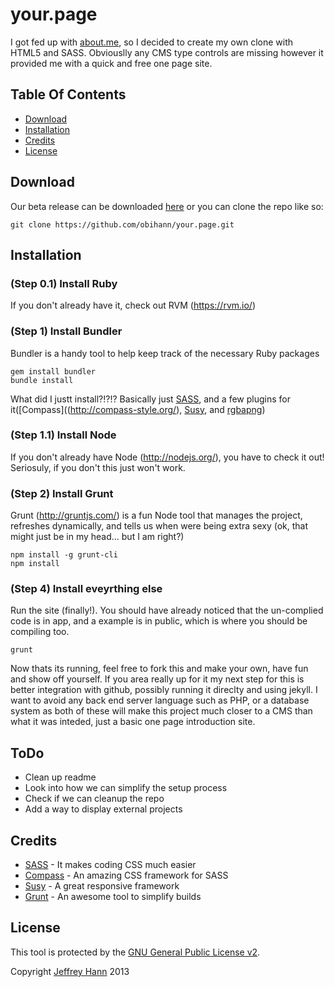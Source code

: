 # your.page
I got fed up with [about.me](http://about.me), so I decided to create my own clone with HTML5 and SASS. Obviouslly any CMS type controls are missing however it provided me with a quick and free one page site.

## Table Of Contents
* [Download](#download)
* [Installation](#installation)
* [Credits](#credits)
* [License](#license)

## Download
Our beta release can be downloaded [here](https://github.com/obihann/your.page/archive/v.01-beta.tar.gz) or you can clone the repo like so:

	git clone https://github.com/obihann/your.page.git

## Installation

### (Step 0.1) Install Ruby
If you don't already have it, check out RVM (https://rvm.io/)

### (Step 1) Install Bundler
Bundler is a handy tool to help keep track of the necessary Ruby packages

	gem install bundler
	bundle install

What did I justt install?!?!? Basically just [SASS](http://sass-lang.com/), and a few plugins for it([Compass]((http://compass-style.org/), [Susy](http://susy.oddbird.net/), and [rgbapng](https://github.com/aaronrussell/compass-rgbapng))

### (Step 1.1) Install Node
If you don't already have Node (http://nodejs.org/), you have to check it out! Seriosuly, if you don't this just won't work. 

### (Step 2) Install Grunt
Grunt (http://gruntjs.com/) is a fun Node tool that manages the project, refreshes dynamically, and tells us when were being extra sexy (ok, that might just be in my head... but I am right?)
	
	npm install -g grunt-cli
	npm install

### (Step 4) Install eveyrthing else
Run the site (finally!). You should have already noticed that the un-complied code is in app, and a example is in public, which is where
you should be compiling too. 

	grunt
	
Now thats its running, feel free to fork this and make your own, have fun and show off yourself. If you area really up for it
my next step for this is better integration with github, possibly running it direclty and using jekyll. I want to avoid any 
back end server language such as PHP, or a database system as both of these will make this project much closer to a CMS than what it 
was inteded, just a basic one page introduction site.

## ToDo
* Clean up readme
* Look into how we can simplify the setup process
* Check if we can cleanup the repo
* Add a way to display external projects

## Credits
* [SASS](http://sass-lang.com/) - It makes coding CSS much easier
* [Compass](http://compass-style.org/) - An amazing CSS framework for SASS
* [Susy](http://susy.oddbird.net/) - A great responsive framework
* [Grunt](http://gruntjs.com/) - An awesome tool to simplify builds

## License
This tool is protected by the [GNU General Public License v2](http://www.gnu.org/licenses/gpl-2.0.html).

Copyright [Jeffrey Hann](http://jeffreyhann.ca/) 2013
